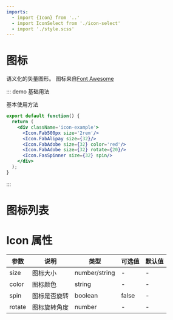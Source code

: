 ```yaml
---
imports:
  - import {Icon} from '..'
  - import IconSelect from './icon-select'
  - import './style.scss'
---
```


# 图标

语义化的矢量图形。
图标来自[Font Awesome](https://fontawesome.com/)

::: demo 基础用法

基本使用方法

```jsx
export default function() {
  return (
    <div className='icon-example'>
      <Icon.Fab500px size='2rem'/>
      <Icon.FabAlipay size={32}/>
      <Icon.FabAdobe size={32} color='red'/>
      <Icon.FabAdobe size={32} rotate={20}/>
      <Icon.FasSpinner size={32} spin/>
    </div>
  );
}
```

:::

# 图标列表

<IconSelect/>

# Icon 属性

| 参数   | 说明         | 类型          | 可选值 | 默认值 |
| ------ | ------------ | ------------- | ------ | ------ |
| size   | 图标大小     | number/string | -      | -      |
| color  | 图标颜色     | string        | -      | -      |
| spin   | 图标是否旋转 | boolean       | false  | -      |
| rotate | 图标旋转角度 | number        | -      | -      |
